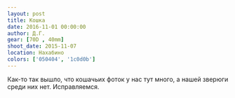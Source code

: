 ```yaml
---
layout: post
title: Кошка
date: 2016-11-01 00:00:00
author: Д.Г.
gear: [70D , 40mm]
shoot_date: 2015-11-07
location: Нахабино
colors: ['050404', '1c0d0b']
---
```


Как-то так вышло, что кошачьих фоток у нас тут много, а нашей зверюги среди них нет. Исправляемся.
